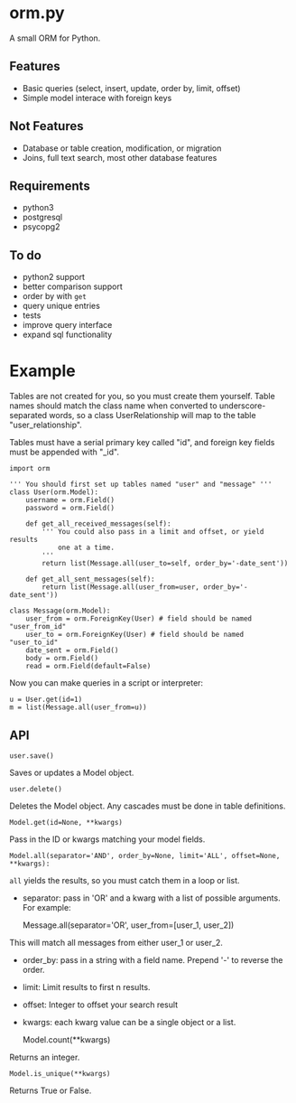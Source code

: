 orm.py
========

A small ORM for Python.

Features
--------

- Basic queries (select, insert, update, order by, limit, offset)
- Simple model interace with foreign keys


Not Features
------------

- Database or table creation, modification, or migration
- Joins, full text search, most other database features


Requirements
------------

- python3
- postgresql
- psycopg2


To do
-----

- python2 support
- better comparison support
- order by with `get`
- query unique entries
- tests
- improve query interface
- expand sql functionality


Example
===

Tables are not created for you, so you must create them yourself.
Table names should match the class name when converted to underscore-
separated words, so a class UserRelationship will map to the table
"user\_relationship".

Tables must have a serial primary key called "id", and foreign key
fields must be appended with "\_id".

    import orm

    ''' You should first set up tables named "user" and "message" '''
    class User(orm.Model):
        username = orm.Field()
        password = orm.Field()

        def get_all_received_messages(self):
            ''' You could also pass in a limit and offset, or yield results
                one at a time.
            '''
            return list(Message.all(user_to=self, order_by='-date_sent'))

        def get_all_sent_messages(self):
            return list(Message.all(user_from=user, order_by='-date_sent'))

    class Message(orm.Model):
        user_from = orm.ForeignKey(User) # field should be named "user_from_id"
        user_to = orm.ForeignKey(User) # field should be named "user_to_id"
        date_sent = orm.Field()
        body = orm.Field()
        read = orm.Field(default=False)        

Now you can make queries in a script or interpreter:

    u = User.get(id=1)
    m = list(Message.all(user_from=u))

API
---

    user.save()

Saves or updates a Model object.

    user.delete()

Deletes the Model object. Any cascades must be done in table definitions.    


    Model.get(id=None, **kwargs)

Pass in the ID or kwargs matching your model fields.

    Model.all(separator='AND', order_by=None, limit='ALL', offset=None, **kwargs):

`all` yields the results, so you must catch them in a loop or list.

- separator: pass in 'OR' and a kwarg with a list of possible arguments. For example:

    Message.all(separator='OR', user_from=[user_1, user_2])

This will match all messages from either user\_1 or user\_2.

- order\_by: pass in a string with a field name. Prepend '-' to reverse the order.

- limit: Limit results to first n results.

- offset: Integer to offset your search result


- kwargs: each kwarg value can be a single object or a list.

    Model.count(**kwargs)

Returns an integer.

    Model.is_unique(**kwargs)

Returns True or False.

